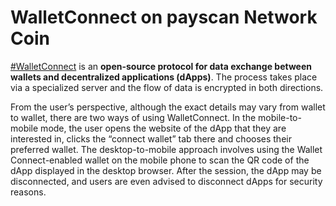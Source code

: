 # WalletConnect on payscan Network Coin

[#WalletConnect](https://walletconnect.com) is an **open-source protocol for data exchange between wallets and decentralized applications (dApps)**. The process takes place via a specialized server and the flow of data is encrypted in both directions.

From the user’s perspective, although the exact details may vary from wallet to wallet, there are two ways of using WalletConnect. In the mobile-to-mobile mode, the user opens the website of the dApp that they are interested in, clicks the “connect wallet” tab there and chooses their preferred wallet. The desktop-to-mobile approach involves using the Wallet Connect-enabled wallet on the mobile phone to scan the QR code of the dApp displayed in the desktop browser. After the session, the dApp may be disconnected, and users are even advised to disconnect dApps for security reasons.

